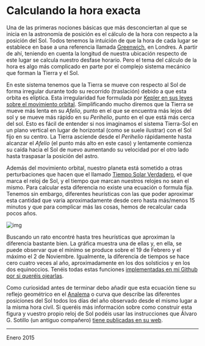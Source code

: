 # Calculando la hora exacta

Una de las primeras nociones básicas que más desconciertan al que se inicia en
la astronomía de posición es el cálculo de la hora con respecto a la posición
del Sol. Todos tenemos la intuición de que la hora de cada lugar se establece en
base a una referencia llamada [Greenwich](http://es.wikipedia.org/wiki/Meridiano_de_Greenwich), en Londres. A partir de ahí, teniendo
en cuenta la longitud de nuestra ubicación respecto de este lugar se calcula
nuestro desfase horario. Pero el tema del cálculo de la hora es algo más
complicado en parte por el complejo sistema mecánico que forman la Tierra y el
Sol.

En este sistema tenemos que la Tierra se mueve con respecto al Sol de forma
irregular durante todo su recorrido (traslación) debido a que esta orbita es
elíptica. Esta irregularidad fue formulada por [Kepler en sus leyes sobre el
movimiento orbital](http://es.wikipedia.org/wiki/Leyes_de_Kepler). Simplificando mucho diremos que la Tierra se mueve más lenta
en su *Afelio*, punto en el que se encuentra más lejos del sol y se mueve más
rápido en su *Perihelio*, punto en el que está más cerca del sol. Esto es fácil
de entender si nos imaginamos el sistema Tierra-Sol en un plano vertical en
lugar de horizontal (como se suele ilustrar) con el Sol fijo en su centro.  La
Tierra asciende desde el *Perihelio* rápidamente hasta alcanzar el *Afelio* (el
punto más alto en este caso) y lentamente comienza su caída hacia el Sol de
nuevo aumentando su velocidad por el otro lado hasta traspasar la posición del
astro. 

Además del movimiento orbital, nuestro planeta está sometido a otras
perturbaciones que hacen que el llamado [Tiempo Solar Verdadero](http://es.wikipedia.org/wiki/Tiempo_solar_verdadero), el que marca el
reloj de Sol, y el tiempo que marcan nuestros relojes no sean el mismo. Para
calcular esta diferencia no existe una ecuación o formula fija. Tenemos sin
embargo, diferentes heurísticas con las que poder aproximar esta cantidad que
varia aproximadamente desde cero hasta más/menos 15 minutos y que para complicar
más las cosas, hemos de recalcular cada pocos años.

![img](../res/ecuacion-tiempo.jpg)

Buscando un rato encontré hasta tres heurísticas que aproximan la diferencia
bastante bien. La gráfica muestra una de ellas y, en ella, se puede observar
que el mínimo se produce sobre el 19 de Febrero y el máximo el 2 de
Noviembre. Igualmente, la diferencia de tiempos se hace cero cuatro veces al
año, aproximadamente en los dos solsticios y en los dos equinoccios. Tenéis
todas estas funciones [implementadas en mi Github por si queréis ojearlas](https://github.com/sdemingo/astro/blob/master/tiempo.py).

Como curiosidad antes de terminar debo añadir que esta ecuación tiene su reflejo
geométrico en el [Analema](http://es.wikipedia.org/wiki/Analema) o curva que describe las diferentes posiciones del Sol
todos los días del año observado desde el mismo lugar a la misma hora civil. Si
queréis más información sobre como construir esta figura y vuestro propio reloj
de Sol podéis usar las instrucciones que Álvaro G. Sotillo (un antiguo
compañero) [tiene publicadas en su web](https://sites.google.com/site/alvarogonzalezsotillo/home/blog/controlando-el-universo-mi-propio-reloj-de-sol).

---

Enero 2015

